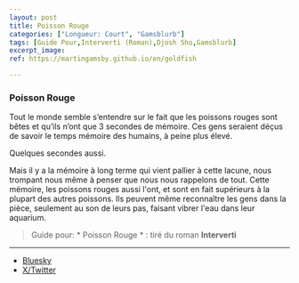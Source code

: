 ```yaml
---
layout: post
title: Poisson Rouge
categories: ["Longueur: Court", "Gamsblurb"]
tags: [Guide Pour,Interverti (Roman),Djosh Sho,Gamsblurb]
excerpt_image: 
ref: https://martingamsby.github.io/en/goldfish

---
```


### **Poisson Rouge**

Tout le monde semble s’entendre sur le fait que les poissons rouges sont bêtes et qu’ils n’ont que 3 secondes de mémoire. Ces gens seraient déçus de savoir le temps mémoire des humains, à peine plus élevé. 

Quelques secondes aussi. 

Mais il y a la mémoire à long terme qui vient pallier à cette lacune, nous trompant nous même à penser que nous nous rappelons de tout. Cette mémoire, les poissons rouges aussi l'ont, et sont en fait supérieurs à la plupart des autres poissons. Ils peuvent même reconnaître les gens dans la pièce, seulement au son de leurs pas, faisant vibrer l'eau dans leur aquarium.

> Guide pour: * Poisson Rouge * : tiré du roman **Interverti**

---

- [Bluesky](https://bsky.app/profile/martin-gamsby.bsky.social/post/3lc4xuja2c72n)
- [X/Twitter](https://twitter.com/user/status/1862674048339116530)

